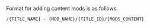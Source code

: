 Format for adding content mods is as follows.

`/{TITLE_NAME} - {MOD_NAME}/{TITLE_ID}/{MODS_CONTENT}`
